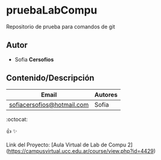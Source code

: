 # pruebaLabCompu
Repositorio de prueba para comandos de git

## Autor
* Sofia **Cersofios**

## Contenido/Descripción

| Email | Autores |
|-------|---------|
|sofiacersofios@hotmail.com|Sofia|

:octocat:

:+1:
:sparkles: 

Link del Proyecto: [Aula Virtual de Lab de Compu 2] (https://campusvirtual.ucc.edu.ar/course/view.php?id=4429)
